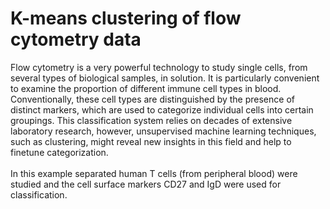 # K-means clustering of flow cytometry data
Flow cytometry is a very powerful technology to study single cells, from several types of biological samples, in solution. It is particularly convenient to examine the proportion of different immune cell types in blood.
Conventionally, these cell types are distinguished by the presence of distinct markers, which are used to categorize individual cells into certain groupings. 
This classification system relies on decades of extensive laboratory research, however, unsupervised machine learning techniques, such as clustering, might reveal new insights in this field and help to finetune categorization.<br>
<br>
In this example separated human T cells (from peripheral blood) were studied and the cell surface markers CD27 and IgD were used for classification.
